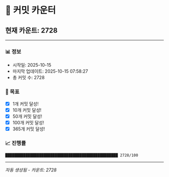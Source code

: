 # 🔢 커밋 카운터

## 현재 카운트: 2728

---

### 📊 정보
- 시작일: 2025-10-15
- 마지막 업데이트: 2025-10-15 07:58:27
- 총 커밋 수: 2728

### 🎯 목표
- [x] 1개 커밋 달성!
- [x] 10개 커밋 달성!
- [x] 50개 커밋 달성!
- [x] 100개 커밋 달성!
- [x] 365개 커밋 달성!

### 📈 진행률
```
██████████████████████████████████████████████████ 2728/100
```

---
*자동 생성됨 - 카운트: 2728*
